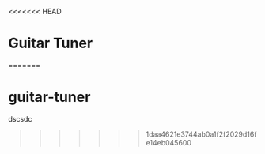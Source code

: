 <<<<<<< HEAD
# Guitar Tuner
=======
# guitar-tuner

dscsdc
>>>>>>> 1daa4621e3744ab0a1f2f2029d16fe14eb045600
